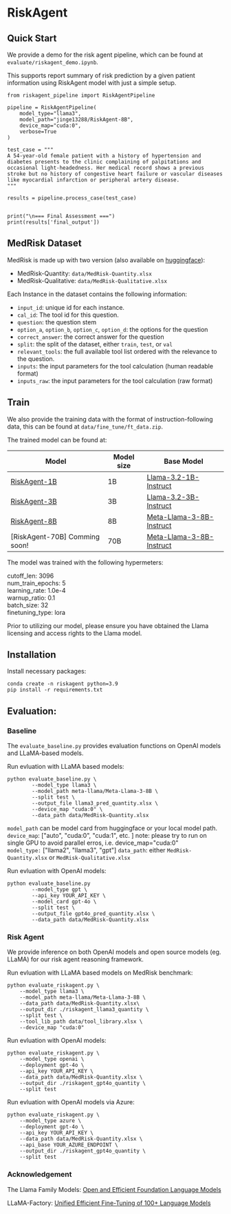 # RiskAgent

## Quick Start

We provide a demo for the risk agent pipeline, which can be found at `evaluate/riskagent_demo.ipynb`.

This supports report summary of risk prediction by a given patient information using RiskAgent model with just a simple setup.

```
from riskagent_pipeline import RiskAgentPipeline

pipeline = RiskAgentPipeline(
    model_type="llama3",
    model_path="jinge13288/RiskAgent-8B", 
    device_map="cuda:0",
    verbose=True
)

test_case = """
A 54-year-old female patient with a history of hypertension and diabetes presents to the clinic complaining of palpitations and occasional light-headedness. Her medical record shows a previous stroke but no history of congestive heart failure or vascular diseases like myocardial infarction or peripheral artery disease.
"""

results = pipeline.process_case(test_case)


print("\n=== Final Assessment ===")
print(results['final_output'])

```

## MedRisk Dataset

MedRisk is made up with two version (also available on [huggingface](https://huggingface.co/datasets/jinge13288/MedRisk-Bench)): 

- MedRisk-Quantity: `data/MedRisk-Quantity.xlsx`
- MedRisk-Qualitative: `data/MedRisk-Qualitative.xlsx`

Each Instance in the dataset contains the following information:

- `input_id`: unique id for each instance.	
- `cal_id`: The tool id for this question.
- `question`: the question stem
- `option_a`, `option_b`, `option_c`, `option_d`: the options for the question
- `correct_answer`: the correct answer for the question
- `split`: the split of the dataset, either `train`, `test`, or `val`
- `relevant_tools`: the full available tool list ordered with the relevance to the question.
- `inputs`: the input parameters for the tool calculation (human readable format)
- `inputs_raw`: the input parameters for the tool calculation (raw format)

## Train

We also provide the training data with the format of instruction-following data, this can be found at `data/fine_tune/ft_data.zip`. 

The trained model can be found at:

| Model                                                             | Model size                       | Base Model         |
| ----------------------------------------------------------------- | -------------------------------- | ---------------- |
| [RiskAgent-1B](https://huggingface.co/jinge13288/RiskAgent-1B)                 | 1B                          | [Llama-3.2-1B-Instruct](https://huggingface.co/meta-llama/Llama-3.2-1B-Instruct)         |
| [RiskAgent-3B](https://huggingface.co/jinge13288/RiskAgent-3B)                 | 3B                           | [Llama-3.2-3B-Instruct](https://huggingface.co/meta-llama/Llama-3.2-3B-Instruct)         |
| [RiskAgent-8B](https://huggingface.co/jinge13288/RiskAgent-8B)                 | 8B                           | [Meta-Llama-3-8B-Instruct](https://huggingface.co/meta-llama/Meta-Llama-3-8B-Instruct)         |
| [RiskAgent-70B] Comming soon!                 | 70B                           | [Meta-Llama-3-8B-Instruct](https://huggingface.co/meta-llama/Meta-Llama-3-70B-Instruct)         |

The model was trained with the following hypermeters:

cutoff_len: 3096<br>
num_train_epochs: 5<br>
learning_rate: 1.0e-4<br>
warnup_ratio: 0.1<br>
batch_size: 32<br>
finetuning_type: lora<br>

Prior to utilizing our model, please ensure you have obtained the Llama licensing and access rights to the Llama model.

## Installation
Install necessary packages:

```
conda create -n riskagent python=3.9
pip install -r requirements.txt
```

## Evaluation:


### Baseline
The `evaluate_baseline.py` provides evaluation functions on OpenAI models and LLaMA-based models.

Run evluation with LLaMA based models:

```
python evaluate_baseline.py \
        --model_type llama3 \
        --model_path meta-llama/Meta-Llama-3-8B \
        --split test \
        --output_file llama3_pred_quantity.xlsx \
        --device_map "cuda:0" \
        --data_path data/MedRisk-Quantity.xlsx
```

`model_path` can be model card from huggingface or your local model path. <br>
`device_map`: ["auto", "cuda:0", "cuda:1", etc. ] note: please try to run on single GPU to avoid parallel erros, i.e. device_map="cuda:0" <br>
`model_type:` ["llama2", "llama3", "gpt"]
`data_path`: either `MedRisk-Quantity.xlsx` or `MedRisk-Qualitative.xlsx`

Run evluation with OpenAI models:
```
python evaluate_baseline.py 
        --model_type gpt \
        --api_key YOUR_API_KEY \
        --model_card gpt-4o \
        --split test \
        --output_file gpt4o_pred_quantity.xlsx \
        --data_path data/MedRisk-Quantity.xlsx
```

### Risk Agent

We provide inference on both OpenAI models and open source models (eg. LLaMA) for our risk agent reasoning framework.

Run evluation with LLaMA based models on MedRisk benchmark:

```
python evaluate_riskagent.py \
    --model_type llama3 \
    --model_path meta-llama/Meta-Llama-3-8B \
    --data_path data/MedRisk-Quantity.xlsx\
    --output_dir ./riskagent_llama3_quantity \
    --split test \
    --tool_lib_path data/tool_library.xlsx \
    --device_map "cuda:0"
```

Run evluation with OpenAI models:
```
python evaluate_riskagent.py \
    --model_type openai \
    --deployment gpt-4o \
    --api_key YOUR_API_KEY \
    --data_path data/MedRisk-Quantity.xlsx \
    --output_dir ./riskagent_gpt4o_quantity \
    --split test
```

Run evluation with OpenAI models via Azure:
```
python evaluate_riskagent.py \
    --model_type azure \
    --deployment gpt-4o \
    --api_key YOUR_API_KEY \
    --data_path data/MedRisk-Quantity.xlsx \
    --api_base YOUR_AZURE_ENDPOINT \
    --output_dir ./riskagent_gpt4o_quantity \
    --split test
```




### Acknowledgement

The Llama Family Models: [Open and Efficient Foundation Language Models](https://ai.meta.com/llama/)

LLaMA-Factory: [Unified Efficient Fine-Tuning of 100+ Language Models](https://github.com/hiyouga/LLaMA-Factory/tree/main)
